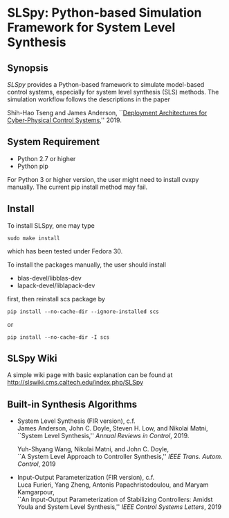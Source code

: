 # SLSpy: Python-based Simulation Framework for System Level Synthesis

## Synopsis
*SLSpy* provides a Python-based framework to simulate model-based control systems, especially for system level synthesis (SLS) methods. The simulation workflow follows the descriptions in the paper

Shih-Hao Tseng and James Anderson, ``[Deployment Architectures for Cyber-Physical Control Systems](https://arxiv.org/abs/1911.01510),'' 2019.

## System Requirement
* Python 2.7 or higher
* Python pip

For Python 3 or higher version, the user might need to install cvxpy manually. The current pip install method may fail.  

## Install
To install SLSpy, one may type

`sudo make install`

which has been tested under Fedora 30.

To install the packages manually, the user should install
* blas-devel/libblas-dev
* lapack-devel/liblapack-dev

first, then reinstall scs package by

`pip install --no-cache-dir --ignore-installed scs`

or

`pip install --no-cache-dir -I scs`

## SLSpy Wiki
A simple wiki page with basic explanation can be found at 
http://slswiki.cms.caltech.edu/index.php/SLSpy

## Built-in Synthesis Algorithms
* System Level Synthesis (FIR version), c.f.\
  James Anderson, John C. Doyle, Steven H. Low, and Nikolai Matni,\
  ``System Level Synthesis,'' *Annual Reviews in Control*, 2019.

  Yuh-Shyang Wang, Nikolai Matni, and John C. Doyle,\
  ``A System Level Approach to Controller Synthesis,'' *IEEE Trans. Autom. Control*, 2019

* Input-Output Parameterization (FIR version), c.f.\
  Luca Furieri, Yang Zheng, Antonis Papachristodoulou, and Maryam Kamgarpour,\
  ``An Input-Output Parameterization of Stabilizing Controllers: Amidst Youla and System Level Synthesis,'' *IEEE Control Systems Letters*, 2019